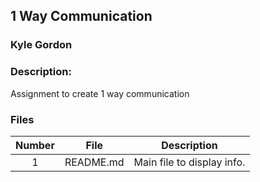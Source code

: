 ## 1 Way Communication
### Kyle Gordon
### Description:

Assignment to create 1 way communication

### Files

|   Number   | File            | Description                                        |
| :---: | --------------- | -------------------------------------------------- |
|   1   | README.md        | Main file to display info.      |
